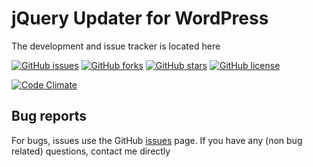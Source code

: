 # jQuery Updater for WordPress #
The development and issue tracker is located here

[![GitHub issues](https://img.shields.io/github/issues/ramoonus/jquery-updater.svg)](https://github.com/ramoonus/jquery-updater/issues)
[![GitHub forks](https://img.shields.io/github/forks/ramoonus/jquery-updater.svg)](https://github.com/ramoonus/jquery-updater/network)
[![GitHub stars](https://img.shields.io/github/stars/ramoonus/jquery-updater.svg)](https://github.com/ramoonus/jquery-updater/stargazers)
[![GitHub license](https://img.shields.io/badge/license-GPLv3-blue.svg)](https://raw.githubusercontent.com/ramoonus/jquery-updater/master/LICENSE)

[![Code Climate](https://codeclimate.com/github/Ramoonus/jQuery-Updater/badges/gpa.svg)](https://codeclimate.com/github/Ramoonus/jQuery-Updater)

## Bug reports ##
For bugs, issues use the GitHub [issues](https://github.com/Ramoonus/jQuery-Updater/issues) page.
If you have any (non bug related) questions, contact me directly
